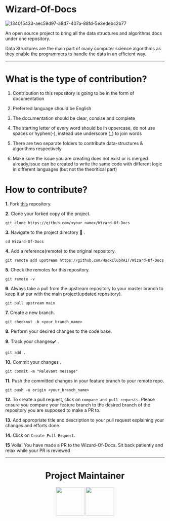# Wizard-Of-Docs
![134015433-aec59d97-a8d7-407a-88fd-5e3edebc2b77](https://user-images.githubusercontent.com/69195262/135374166-a56824f9-0930-4346-a2f2-2410abc36180.png)


An open source project to bring all the data structures and algorithms docs under one repository.

Data Structures are the main part of many computer science algorithms as they enable the programmers to handle the data in an efficient way.
<hr>

# What is the type of contribution?

1) Contribution to this repository is going to be in the form of documentation

2) Preferred language should be English

3) The documentation should be clear, consise and complete

4) The starting letter of every word should be in uppercase, do not use spaces or hyphen(-), instead use underscore (_) to join words

5)  There are two separate folders to contribute data-structures & algorithms respectively

6)   Make sure the issue you are creating does not exist or is merged already,issue can be created to write the same code with different logic in different languages
    (but not the theoritical part)
    
# How to contribute?

**1.**  Fork [this](https://github.com/HackClubRAIT/Wizard-Of-Docs) repository.

**2.**  Clone your forked copy of the project.

```
git clone https://github.com/<your_name>/Wizard-Of-Docs
```

**3.** Navigate to the project directory :file_folder: .

```
cd Wizard-Of-Docs
```

**4.** Add a reference(remote) to the original repository.

```
git remote add upstream https://github.com/HackClubRAIT/Wizard-Of-Docs
```

**5.** Check the remotes for this repository.
```
git remote -v
```

**6.** Always take a pull from the upstream repository to your master branch to keep it at par with the main project(updated repository).

```
git pull upstream main
```

**7.** Create a new branch.

```
git checkout -b <your_branch_name>
```

**8.** Perform your desired changes to the code base.


**9.** Track your changes:heavy_check_mark: .

```
git add . 
```

**10.** Commit your changes .

```
git commit -m "Relevant message"
```

**11.** Push the committed changes in your feature branch to your remote repo.
```
git push -u origin <your_branch_name>
```

**12.** To create a pull request, click on `compare and pull requests`. Please ensure you compare your feature branch to the desired branch of the repository you are supposed to make a PR to.


**13.** Add appropriate title and description to your pull request explaining your changes and efforts done.


**14.** Click on `Create Pull Request`.


**15** Voila! You have made a PR to the Wizard-Of-Docs. Sit back patiently and relax while your PR is reviewed
<hr>

<h1 align=center> Project Maintainer </h1> 
<p align="center"> <a href="https://github.com/siddhi-244"><img src="https://avatars.githubusercontent.com/u/69195262?s=96&v=4" width=90px height=90px /></a>
<a href="https://github.com/girija0707"><img src="https://avatars.githubusercontent.com/u/63583646?v=4" width=90px height=90px /></a>
